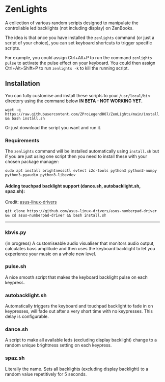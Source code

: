 # ZenLights
A collection of various random scripts designed to manipulate the controllable led backlights (not including display) on ZenBooks.

The idea is that once you have installed the `zenlights` command (or just a script of your choice), you can set keyboard shortcuts to trigger specific scripts.

For example, you could assign Ctrl+Alt+P to run the command `zenlights pulse` to activate the pulse effect on your keyboard. You could then assign Ctrl+Alt+Shift+P to run `zenlights -k` to kill the running script.

## Installation
You can fully customise and install these scripts to your `/usr/local/bin` directory using the command below **IN BETA - NOT WORKING YET**.
```
wget -q https://raw.githubusercontent.com/ZProLegend007/ZenLights/main/install.sh && bash install.sh
```
Or just download the script you want and run it.


### Requirements

The `zenlights` command will be installed automatically using `install.sh` but if you are just using one script then you need to install these with your chosen package manager:

```
sudo apt install brightnessctl evtest i2c-tools python3 python3-numpy python3-pyaudio python3-libevdev
```


#### Adding touchpad backlight support (dance.sh, autobacklight.sh, spaz.sh): 

Credit: [asus-linux-drivers](https://github.com/asus-linux-drivers/asus-numberpad-driver)
```
git clone https://github.com/asus-linux-drivers/asus-numberpad-driver && cd asus-numberpad-driver && bash install.sh
```
<hr>

### kbvis.py
(in progress)
A customiseable audio visualiser that monitors audio output, calculates bass amplitude and then uses the keyboard backlight to let you experience your music on a whole new level.

### pulse.sh
A nice smooth script that makes the keyboard backlight pulse on each keypress.

### autobacklight.sh
Automatically triggers the keyboard and touchpad backlight to fade in on keypresses, will fade out after a very short time with no keypresses. This delay is configurable.

### dance.sh
A script to make all available leds (excluding display backlight) change to a random unique brightness setting on each keypress.

### spaz.sh
Literally the name. Sets all backlights (excluding display backlight) to a random value repetitively for 5 seconds.


